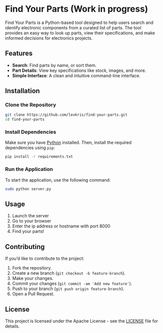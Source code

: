 # Find Your Parts (Work in progress)

Find Your Parts is a Python-based tool designed to help users search and identify electronic components from a curated list of parts. The tool provides an easy way to look up parts, view their specifications, and make informed decisions for electronics projects.

## Features

- **Search**: Find parts by name, or sort them.
- **Part Details**: View key specifications like stock, images, and more.
- **Simple Interface**: A clean and intuitive command-line interface.

## Installation

### Clone the Repository

```bash
git clone https://github.com/levkris/find-your-parts.git
cd find-your-parts
```

### Install Dependencies

Make sure you have [Python](https://www.python.org/) installed. Then, install the required dependencies using `pip`:

```bash
pip install -r requirements.txt
```

### Run the Application

To start the application, use the following command:

```bash
sudo python server.py
```

## Usage

1. Launch the server
2. Go to your browser
3. Enter the ip address or hostname with port 8000
4. Find your parts!

## Contributing

If you’d like to contribute to the project:

1. Fork the repository.
2. Create a new branch (`git checkout -b feature-branch`).
3. Make your changes.
4. Commit your changes (`git commit -am 'Add new feature'`).
5. Push to your branch (`git push origin feature-branch`).
6. Open a Pull Request.

## License

This project is licensed under the Apache License - see the [LICENSE](LICENSE) file for details.

